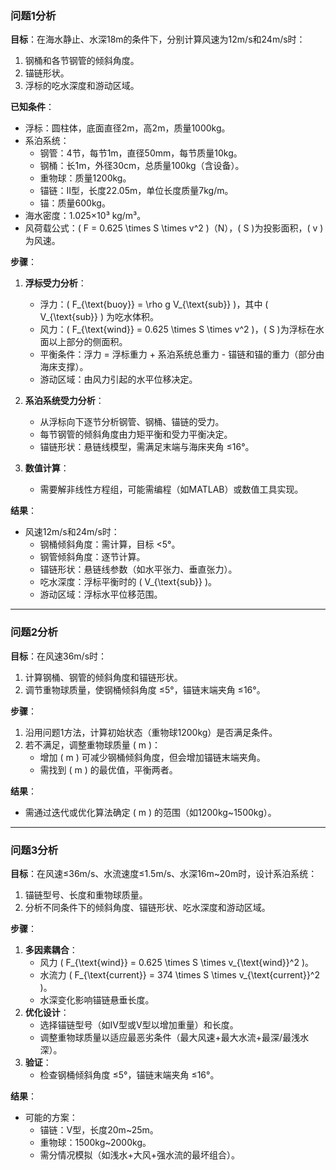 ### 问题1分析

**目标**：在海水静止、水深18m的条件下，分别计算风速为12m/s和24m/s时：
1. 钢桶和各节钢管的倾斜角度。
2. 锚链形状。
3. 浮标的吃水深度和游动区域。

**已知条件**：
- 浮标：圆柱体，底面直径2m，高2m，质量1000kg。
- 系泊系统：
  - 钢管：4节，每节1m，直径50mm，每节质量10kg。
  - 钢桶：长1m，外径30cm，总质量100kg（含设备）。
  - 重物球：质量1200kg。
  - 锚链：II型，长度22.05m，单位长度质量7kg/m。
  - 锚：质量600kg。
- 海水密度：1.025×10³ kg/m³。
- 风荷载公式：\( F = 0.625 \times S \times v^2 \)（N），\( S \)为投影面积，\( v \)为风速。

**步骤**：
1. **浮标受力分析**：
   - 浮力：\( F_{\text{buoy}} = \rho g V_{\text{sub}} \)，其中 \( V_{\text{sub}} \) 为吃水体积。
   - 风力：\( F_{\text{wind}} = 0.625 \times S \times v^2 \)，\( S \)为浮标在水面以上部分的侧面积。
   - 平衡条件：浮力 = 浮标重力 + 系泊系统总重力 - 锚链和锚的重力（部分由海床支撑）。
   - 游动区域：由风力引起的水平位移决定。

2. **系泊系统受力分析**：
   - 从浮标向下逐节分析钢管、钢桶、锚链的受力。
   - 每节钢管的倾斜角度由力矩平衡和受力平衡决定。
   - 锚链形状：悬链线模型，需满足末端与海床夹角 ≤16°。

3. **数值计算**：
   - 需要解非线性方程组，可能需编程（如MATLAB）或数值工具实现。

**结果**：
- 风速12m/s和24m/s时：
  - 钢桶倾斜角度：需计算，目标 <5°。
  - 钢管倾斜角度：逐节计算。
  - 锚链形状：悬链线参数（如水平张力、垂直张力）。
  - 吃水深度：浮标平衡时的 \( V_{\text{sub}} \)。
  - 游动区域：浮标水平位移范围。

---

### 问题2分析

**目标**：在风速36m/s时：
1. 计算钢桶、钢管的倾斜角度和锚链形状。
2. 调节重物球质量，使钢桶倾斜角度 ≤5°，锚链末端夹角 ≤16°。

**步骤**：
1. 沿用问题1方法，计算初始状态（重物球1200kg）是否满足条件。
2. 若不满足，调整重物球质量 \( m \)：
   - 增加 \( m \) 可减少钢桶倾斜角度，但会增加锚链末端夹角。
   - 需找到 \( m \) 的最优值，平衡两者。

**结果**：
- 需通过迭代或优化算法确定 \( m \) 的范围（如1200kg~1500kg）。

---

### 问题3分析

**目标**：在风速≤36m/s、水流速度≤1.5m/s、水深16m~20m时，设计系泊系统：
1. 锚链型号、长度和重物球质量。
2. 分析不同条件下的倾斜角度、锚链形状、吃水深度和游动区域。

**步骤**：
1. **多因素耦合**：
   - 风力 \( F_{\text{wind}} = 0.625 \times S \times v_{\text{wind}}^2 \)。
   - 水流力 \( F_{\text{current}} = 374 \times S \times v_{\text{current}}^2 \)。
   - 水深变化影响锚链悬垂长度。
2. **优化设计**：
   - 选择锚链型号（如IV型或V型以增加重量）和长度。
   - 调整重物球质量以适应最恶劣条件（最大风速+最大水流+最深/最浅水深）。
3. **验证**：
   - 检查钢桶倾斜角度 ≤5°，锚链末端夹角 ≤16°。

**结果**：
- 可能的方案：
  - 锚链：V型，长度20m~25m。
  - 重物球：1500kg~2000kg。
  - 需分情况模拟（如浅水+大风+强水流的最坏组合）。



